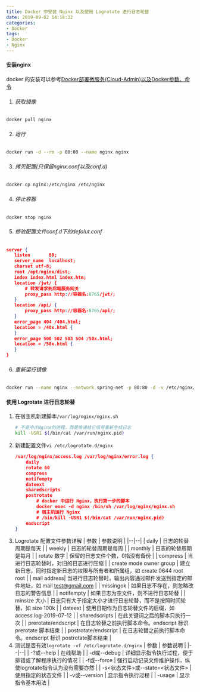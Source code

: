 ```yaml
---
title: Docker 中安装 Nginx 以及使用 Logrotate 进行日志轮替
date: 2019-09-02 14:18:32
categories: 
- Docker
tags:
- Docker
- Nginx
---
```

#### 安装nginx
docker 的安装可以参考[Docker部署微服务(Cloud-Admin)以及Docker参数、命令](https://blog.csdn.net/qq_34576655/article/details/85232943)
1. ###### 获取镜像
```bash
docker pull nginx
```
2. ###### 运行
 ```bash
docker run -d --rm -p 80:80 --name nginx nginx
```
3. ###### 拷贝配置(只保留nginx.conf以及conf.d)
```bash
docker cp nginx:/etc/nginx /etc/nginx
```
4. ###### 停止容器
 ```bash
docker stop nginx
```
5. ###### 修改配置文件conf.d下的defalut.conf
 ```json
server {
    listen       80;
    server_name  localhost;
    charset utf-8;
	root /opt/nginx/dist;
    index index.html index.htm;
    location /jwt/ {
        # 转发请求到后端服务网关
        proxy_pass http://容器名:8765/jwt/;
    }
    location /api/ {
        proxy_pass http://容器名:8765/api/;
    }    
    error_page 404 /404.html;
    location = /40x.html {
    }
    error_page 500 502 503 504 /50x.html;
    location = /50x.html {
    }
}
```
6. ###### 重新运行镜像
```bash
docker run --name nginx --network spring-net -p 80:80 -d -v /etc/nginx/nginx.conf:/etc/nginx/nginx.conf:ro -v /etc/nginx/conf.d:/etc/nginx/conf.d -v /opt/nginx/dist:/opt/nginx/dist -v /etc/localtime:/etc/localtime:ro -v /var/log/nginx:/var/log/nginx nginx
```
#### 使用 Logrotate 进行日志轮替
1. 在宿主机新建脚本`/var/log/nginx/nginx.sh`
	```bash
	# 不是中止Nginx的进程，而是传递给它信号重新生成日志
	kill -USR1 $(/bin/cat /var/run/nginx.pid)
	```
2. 新建配置文件`vi /etc/logrotate.d/nginx`
	```json
	/var/log/nginx/access.log /var/log/nginx/error.log {
		daily
		rotate 60
		compress
		notifempty
		dateext
		sharedscripts
        postrotate
        	# docker 中运行 Nginx，执行第一步的脚本
        	docker exec -d nginx /bin/sh /var/log/nginx/nginx.sh
        	# 宿主机运行 Nginx
        	# /bin/kill -USR1 $(/bin/cat /var/run/nginx.pid)
        endscript
	}
	```
3. Logrotate 配置文件参数详解
	| 参数 | 参数说明 |
	|--|--|
	| daily | 日志的轮替周期是每天 |
	| weekly | 日志的轮替周期是每周 |
	| monthly | 日志的轮替周期是每月 |
	| rotate 数字 | 保留的日志文件个数，0指没有备份 |
	| compress | 当进行日志轮替时，对旧的日志进行压缩 |
	| create mode owner group | 建立新日志，同时指定新日志的权限与所有者和所属组，如 create 0644 root root |
	| mail address| 当进行日志轮替时，输出内容通过邮件发送到指定的邮件地址，如 mail test@gmail.com |
	| missingok | 如果日志不存在，则忽略改日志的警告信息 |
	| notifempty | 如果日志为空文件，则不进行日志轮替 |
	| minsize 大小 | 日志只有大于指定大小才进行日志轮替，而不是按照时间轮替，如 size 100k |
	| dateext | 使用日期作为日志轮替文件的后缀，如 access.log-2019-07-12 |
	| sharedscripts | 在此关键词之后的脚本只执行一次 |
	| prerotate/endscript | 在日志轮替之前执行脚本命令。endscript 标识 prerotate 脚本结束 |
	| postrotate/endscript | 在日志轮替之前执行脚本命令。endscript 标识 postrotate脚本结束 |
4. 测试是否有效`logrotate -vf /etc/logrotate.d/nginx`
	| 参数 | 参数说明 |
	|--|--|
	| -?或--help | 在线帮助 |
	| -d或--debug | 详细显示指令执行过程，便于排错或了解程序执行的情况 |
	| -f或--force | 强行启动记录文件维护操作，纵使logrotate指令认为没有需要亦然 |
	| -s<状态文件>或--state=<状态文件> | 使用指定的状态文件 |
	| -v或--version | 显示指令执行过程 |
	| -usage | 显示指令基本用法 |
	
	

